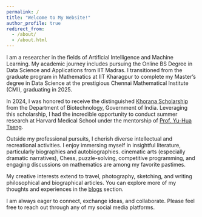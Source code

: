 ```yaml
---
permalink: /
title: "Welcome to My Website!"
author_profile: true
redirect_from: 
  - /about/
  - /about.html
---
```


I am a researcher in the fields of Artificial Intelligence and Machine Learning. My academic journey includes pursuing the Online BS Degree in Data Science and Applications from IIT Madras. I transitioned from the graduate program in Mathematics at IIT Kharagpur to complete my Master’s degree in Data Science at the prestigious Chennai Mathematical Institute (CMI), graduating in 2025.

In 2024, I was honored to receive the distinguished [Khorana Scholarship](https://iusstf.org/khorana-program-for-scholars) from the Department of Biotechnology, Government of India. Leveraging this scholarship, I had the incredible opportunity to conduct summer research at Harvard Medical School under the mentorship of [Prof. Yu-Hua Tseng](https://yhtsenglab.org/).

Outside my professional pursuits, I cherish diverse intellectual and recreational activities. I enjoy immersing myself in insightful literature, particularly biographies and autobiographies. cinematic arts (especially dramatic narratives), Chess, puzzle-solving, competitive programming, and engaging discussions on mathematics are among my favorite pastimes.

My creative interests extend to travel, photography, sketching, and writing philosophical and biographical articles. You can explore more of my thoughts and experiences in the [blogs](https://gaurangakrb.github.io/year-archive/) section.

I am always eager to connect, exchange ideas, and collaborate. Please feel free to reach out through any of my social media platforms.
